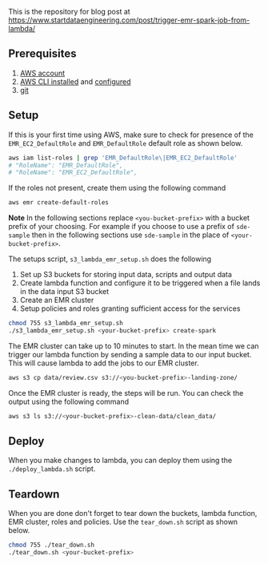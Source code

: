 This is the repository for blog post at https://www.startdataengineering.com/post/trigger-emr-spark-job-from-lambda/

## Prerequisites

1. [AWS account](https://aws.amazon.com/)
2. [AWS CLI installed](https://docs.aws.amazon.com/cli/latest/userguide/cli-chap-install.html) and [configured](https://docs.aws.amazon.com/cli/latest/userguide/cli-configure-quickstart.html)
3. [git](https://git-scm.com/book/en/v2/Getting-Started-Installing-Git)

## Setup

If this is your first time using AWS, make sure to check for presence of the `EMR_EC2_DefaultRole` and `EMR_DefaultRole` default role as shown below.

```bash
aws iam list-roles | grep 'EMR_DefaultRole\|EMR_EC2_DefaultRole'
# "RoleName": "EMR_DefaultRole",
# "RoleName": "EMR_EC2_DefaultRole",
```

If the roles not present, create them using the following command

```bash
aws emr create-default-roles
```

**Note** In the following sections replace `<you-bucket-prefix>` with a bucket prefix of your choosing. For example if you choose to use a prefix of `sde-sample` then in the following sections use `sde-sample` in the place of `<your-bucket-prefix>`.

The setups script, `s3_lambda_emr_setup.sh` does the following

1. Set up S3 buckets for storing input data, scripts and output data
2. Create lambda function and configure it to be triggered when a file lands in the data input S3 bucket
3. Create an EMR cluster
4. Setup policies and roles granting sufficient access for the services

```bash
chmod 755 s3_lambda_emr_setup.sh
./s3_lambda_emr_setup.sh <your-bucket-prefix> create-spark
```

The EMR cluster can take up to 10 minutes to start. In the mean time we can trigger our lambda function by sending a sample data to our input bucket. This will cause lambda to add the jobs to our EMR cluster.

```bash
aws s3 cp data/review.csv s3://<you-bucket-prefix>-landing-zone/
```

Once the EMR cluster is ready, the steps will be run. You can check the output using the following command

```bash
aws s3 ls s3://<your-bucket-prefix>-clean-data/clean_data/
```

## Deploy

When you make changes to lambda, you can deploy them using the `./deploy_lambda.sh` script.

## Teardown

When you are done don't forget to tear down the buckets, lambda function, EMR cluster, roles and policies. Use the `tear_down.sh` script as shown below.

```bash
chmod 755 ./tear_down.sh
./tear_down.sh <your-bucket-prefix>
```